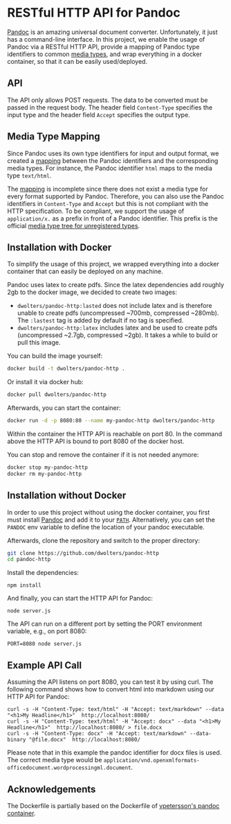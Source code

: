 RESTful HTTP API for Pandoc
===========================
[Pandoc](http://pandoc.org/) is an amazing universal document converter. Unfortunately, it
just has a command-line interface. In this project, we enable the usage of Pandoc via a RESTful HTTP API, 
provide a mapping of Pandoc type identifiers to common [media types](https://en.wikipedia.org/wiki/Media_type), 
and wrap everything in a docker container, so that it can be easily used/deployed.  

## API
The API only allows POST requests. The data to be converted must be 
passed in the request body. The header field `Content-Type` specifies
the input type and the header field `Accept` specifies the output type.
 
## Media Type Mapping
Since Pandoc uses its own type identifiers for input and output format, we
created a [mapping](media-types.json) between the Pandoc identifiers and
the corresponding media types. For instance, the Pandoc identifier `html` 
maps to the media type `text/html`.
 
The [mapping](media-types.json) is incomplete since there does not exist
a media type for every format supported by Pandoc. Therefore, you can
also use the Pandoc identifiers in `Content-Type` and `Accept` but this
is not compliant with the HTTP specification. To be compliant, we support 
the usage of `application/x.` as a prefix in front of a Pandoc identifier. 
This prefix is the official [media type tree for unregistered types](https://en.wikipedia.org/wiki/Media_type#Unregistered_x._tree).

## Installation with Docker
To simplify the usage of this project, we wrapped everything into a docker
container that can easily be deployed on any machine. 

Pandoc uses latex to create pdfs. Since the latex dependencies add roughly 
2gb to the docker image, we decided to create two images: 
- `dwolters/pandoc-http:lasted` does not include latex and is therefore unable to create pdfs (uncompressed ~700mb, compressed ~280mb). The `:lastest` tag is added by default if no tag is specified.
- `dwolters/pandoc-http:latex` includes latex and be used to create pdfs (uncompressed ~2.7gb, compressed ~2gb). It takes a while to build or pull this image.

You can build the image yourself:
```sh
docker build -t dwolters/pandoc-http .
```

Or install it via docker hub:
```sh
docker pull dwolters/pandoc-http
```

Afterwards, you can start the container:
```sh
docker run -d -p 8080:80 --name my-pandoc-http dwolters/pandoc-http
```

Within the container the HTTP API is reachable on port 80. In the command 
above the HTTP API is bound to port 8080 of the docker host.  

You can stop and remove the container if it is not needed anymore:
```sh
docker stop my-pandoc-http
docker rm my-pandoc-http
```

## Installation without Docker
In order to use this project without using the docker container, you first
must install [Pandoc](http://pandoc.org/installing.html) and add it to your [`PATH`](https://en.wikipedia.org/wiki/PATH_(variable)). 
Alternatively, you can set the `PANDOC` env variable to define the location of your pandoc executable.

Afterwards, clone the repository and switch to the proper directory:
```sh
git clone https://github.com/dwolters/pandoc-http
cd pandoc-http
```

Install the dependencies:
```
npm install
```

And finally, you can start the HTTP API for Pandoc:
```
node server.js
```

The API can run on a different port by setting the PORT environment variable, e.g., on port 8080:
```
PORT=8080 node server.js
```

## Example API Call

Assuming the API listens on port 8080, you can test it by using curl. 
The following command shows how to convert html into markdown using our 
HTTP API for Pandoc:

```
curl -s -H "Content-Type: text/html" -H "Accept: text/markdown" --data "<h1>My Headline</h1>"  http://localhost:8080/
curl -s -H "Content-Type: text/html" -H "Accept: docx" --data "<h1>My Headline</h1>"  http://localhost:8080/ > file.docx
curl -s -H "Content-Type: docx" -H "Accept: text/markdown" --data-binary "@file.docx"  http://localhost:8080/
```

Please note that in this example the pandoc identifier for docx files is used. The correct media type would be `application/vnd.openxmlformats-officedocument.wordprocessingml.document`.

## Acknowledgements
The Dockerfile is partially based on the Dockerfile of [vpetersson's pandoc container](https://github.com/vpetersson/docker-pandoc).
